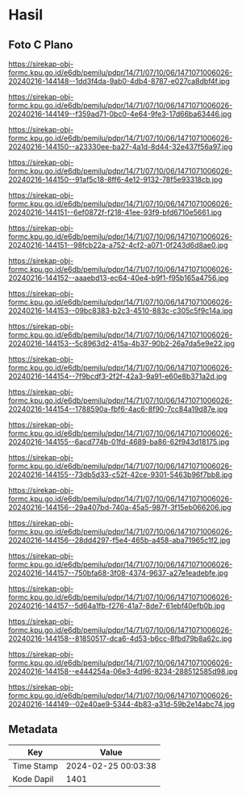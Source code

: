 # Hasil

## Foto C Plano

https://sirekap-obj-formc.kpu.go.id/e6db/pemilu/pdpr/14/71/07/10/06/1471071006026-20240216-144148--1dd3f4da-9ab0-4db4-8787-e027ca8dbf4f.jpg

https://sirekap-obj-formc.kpu.go.id/e6db/pemilu/pdpr/14/71/07/10/06/1471071006026-20240216-144149--f359ad71-0bc0-4e64-9fe3-17d66ba63446.jpg

https://sirekap-obj-formc.kpu.go.id/e6db/pemilu/pdpr/14/71/07/10/06/1471071006026-20240216-144150--a23330ee-ba27-4a1d-8d44-32e437f56a97.jpg

https://sirekap-obj-formc.kpu.go.id/e6db/pemilu/pdpr/14/71/07/10/06/1471071006026-20240216-144150--91af5c18-8ff6-4e12-9132-78f5e93318cb.jpg

https://sirekap-obj-formc.kpu.go.id/e6db/pemilu/pdpr/14/71/07/10/06/1471071006026-20240216-144151--6ef0872f-f218-41ee-93f9-bfd6710e5661.jpg

https://sirekap-obj-formc.kpu.go.id/e6db/pemilu/pdpr/14/71/07/10/06/1471071006026-20240216-144151--98fcb22a-a752-4cf2-a071-0f243d6d8ae0.jpg

https://sirekap-obj-formc.kpu.go.id/e6db/pemilu/pdpr/14/71/07/10/06/1471071006026-20240216-144152--aaaebd13-ec64-40e4-b9f1-f95b165a4756.jpg

https://sirekap-obj-formc.kpu.go.id/e6db/pemilu/pdpr/14/71/07/10/06/1471071006026-20240216-144153--09bc8383-b2c3-4510-883c-c305c5f9c14a.jpg

https://sirekap-obj-formc.kpu.go.id/e6db/pemilu/pdpr/14/71/07/10/06/1471071006026-20240216-144153--5c8963d2-415a-4b37-90b2-26a7da5e9e22.jpg

https://sirekap-obj-formc.kpu.go.id/e6db/pemilu/pdpr/14/71/07/10/06/1471071006026-20240216-144154--7f9bcdf3-2f2f-42a3-9a91-e60e8b371a2d.jpg

https://sirekap-obj-formc.kpu.go.id/e6db/pemilu/pdpr/14/71/07/10/06/1471071006026-20240216-144154--1788590a-fbf6-4ac6-8f90-7cc84a19d87e.jpg

https://sirekap-obj-formc.kpu.go.id/e6db/pemilu/pdpr/14/71/07/10/06/1471071006026-20240216-144155--6acd774b-01fd-4689-ba86-62f943d18175.jpg

https://sirekap-obj-formc.kpu.go.id/e6db/pemilu/pdpr/14/71/07/10/06/1471071006026-20240216-144155--73db5d33-c52f-42ce-9301-5463b96f7bb8.jpg

https://sirekap-obj-formc.kpu.go.id/e6db/pemilu/pdpr/14/71/07/10/06/1471071006026-20240216-144156--29a407bd-740a-45a5-987f-3f15eb066206.jpg

https://sirekap-obj-formc.kpu.go.id/e6db/pemilu/pdpr/14/71/07/10/06/1471071006026-20240216-144156--28dd4297-f5e4-465b-a458-aba71965c1f2.jpg

https://sirekap-obj-formc.kpu.go.id/e6db/pemilu/pdpr/14/71/07/10/06/1471071006026-20240216-144157--750bfa68-3f08-4374-9637-a27e1eadebfe.jpg

https://sirekap-obj-formc.kpu.go.id/e6db/pemilu/pdpr/14/71/07/10/06/1471071006026-20240216-144157--5d64a1fb-f276-41a7-8de7-61ebf40efb0b.jpg

https://sirekap-obj-formc.kpu.go.id/e6db/pemilu/pdpr/14/71/07/10/06/1471071006026-20240216-144158--81850517-dca6-4d53-b6cc-8fbd79b8a62c.jpg

https://sirekap-obj-formc.kpu.go.id/e6db/pemilu/pdpr/14/71/07/10/06/1471071006026-20240216-144158--e444254a-06e3-4d96-8234-288512585d98.jpg

https://sirekap-obj-formc.kpu.go.id/e6db/pemilu/pdpr/14/71/07/10/06/1471071006026-20240216-144149--02e40ae9-5344-4b83-a31d-59b2e14abc74.jpg


## Metadata

| Key        | Value               |
| ---------- | ------------------- |
| Time Stamp | 2024-02-25 00:03:38 |
| Kode Dapil | 1401                |



